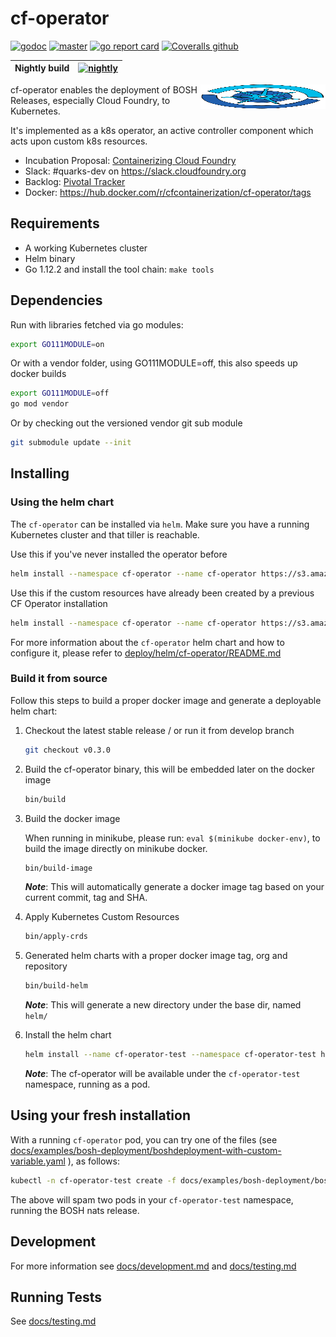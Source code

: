 # cf-operator

[![godoc](https://godoc.org/code.cloudfoundry.org/cf-operator?status.svg)](https://godoc.org/code.cloudfoundry.org/cf-operator)
[![master](https://ci.flintstone.cf.cloud.ibm.com/api/v1/teams/quarks/pipelines/cf-operator/badge)](https://ci.flintstone.cf.cloud.ibm.com/teams/quarks/pipelines/cf-operator)
[![go report card](https://goreportcard.com/badge/code.cloudfoundry.org/cf-operator)](https://goreportcard.com/report/code.cloudfoundry.org/cf-operator)
[![Coveralls github](https://img.shields.io/coveralls/github/cloudfoundry-incubator/cf-operator.svg?style=flat)](https://coveralls.io/github/cloudfoundry-incubator/cf-operator?branch=HEAD)

|Nightly build|[![nightly](https://ci.flintstone.cf.cloud.ibm.com/api/v1/teams/quarks/pipelines/cf-operator-nightly/badge)](https://ci.flintstone.cf.cloud.ibm.com/teams/quarks/pipelines/cf-operator-nightly)|
|-|-|

<img align="right" width="200" height="39" src="https://github.com/cloudfoundry-incubator/cf-operator/raw/master/docs/cf-operator-logo.png">

cf-operator enables the deployment of BOSH Releases, especially Cloud Foundry, to Kubernetes.

It's implemented as a k8s operator, an active controller component which acts upon custom k8s resources.

* Incubation Proposal: [Containerizing Cloud Foundry](https://docs.google.com/document/d/1_IvFf-cCR4_Hxg-L7Z_R51EKhZfBqlprrs5NgC2iO2w/edit#heading=h.lybtsdyh8res)
* Slack: #quarks-dev on <https://slack.cloudfoundry.org>
* Backlog: [Pivotal Tracker](https://www.pivotaltracker.com/n/projects/2192232)
* Docker: https://hub.docker.com/r/cfcontainerization/cf-operator/tags

## Requirements

- A working Kubernetes cluster
- Helm binary
- Go 1.12.2 and install the tool chain: `make tools`


## Dependencies

Run with libraries fetched via go modules:

```bash
export GO111MODULE=on
```

Or with a vendor folder, using GO111MODULE=off, this also speeds up docker builds

```bash
export GO111MODULE=off
go mod vendor
```

Or by checking out the versioned vendor git sub module

```bash
git submodule update --init
```

## Installing

### **Using the helm chart**

The `cf-operator` can be installed via `helm`. Make sure you have a running Kubernetes cluster and that tiller is reachable.

Use this if you've never installed the operator before

```bash
helm install --namespace cf-operator --name cf-operator https://s3.amazonaws.com/cf-operators/helm-charts/cf-operator-v0.3.0%2B1.g551e559.tgz
```

Use this if the custom resources have already been created by a previous CF Operator installation

```bash
helm install --namespace cf-operator --name cf-operator https://s3.amazonaws.com/cf-operators/helm-charts/cf-operator-v0.3.0%2B1.g551e559.tgz --set "customResources.enableInstallation=false"
````

For more information about the `cf-operator` helm chart and how to configure it, please refer to [deploy/helm/cf-operator/README.md](deploy/helm/cf-operator/README.md)

### **Build it from source**

Follow this steps to build a proper docker image and generate a deployable helm chart:

1. Checkout the latest stable release / or run it from develop branch

    ```bash
    git checkout v0.3.0
    ```

2. Build the cf-operator binary, this will be embedded later on the docker image

    ```bash
    bin/build
    ```

3. Build the docker image

    When running in minikube, please run: `eval $(minikube docker-env)`, to build the image
    directly on minikube docker.

    ```bash
    bin/build-image
    ```

    _**Note**_: This will automatically generate a docker image tag based on your current commit, tag and SHA.

4. Apply Kubernetes Custom Resources

    ```bash
    bin/apply-crds
    ```

5. Generated helm charts with a proper docker image tag, org and repository

    ```bash
    bin/build-helm
    ```

    _**Note**_: This will generate a new directory under the base dir, named `helm/`

6. Install the helm chart

    ```bash
    helm install --name cf-operator-test --namespace cf-operator-test helm/cf-operator --set customResources.enableInstallation=false
    ```

    _**Note**_: The cf-operator will be available under the `cf-operator-test` namespace, running as a pod.

## Using your fresh installation

With a running `cf-operator` pod, you can try one of the files (see [docs/examples/bosh-deployment/boshdeployment-with-custom-variable.yaml](docs/examples/bosh-deployment/boshdeployment-with-custom-variable.yaml) ), as follows:

```bash
kubectl -n cf-operator-test create -f docs/examples/bosh-deployment/boshdeployment-with-custom-variable.yaml
```

The above will spam two pods in your `cf-operator-test` namespace, running the BOSH nats release.

## Development

For more information see [docs/development.md](docs/development.md) and [docs/testing.md](docs/testing.md)

## Running Tests

See [docs/testing.md](docs/testing.md)
